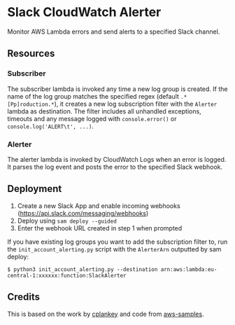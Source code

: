# Slack CloudWatch Alerter

Monitor AWS Lambda errors and send alerts to a specified Slack channel.

## Resources
### Subscriber
The subscriber lambda is invoked any time a new log group is created. If the name of the log group matches the specified regex (default `.*[Pp]roduction.*`), it creates a new log subscription filter with the `Alerter` lambda as destination. The filter includes all unhandled exceptions, timeouts and any message logged with `console.error()` or `console.log('ALERT\t', ...)`.


### Alerter
The alerter lambda is invoked by CloudWatch Logs when an error is logged. It parses the log event and posts the error to the specified Slack webhook.

## Deployment

1. Create a new Slack App and enable incoming webhooks (https://api.slack.com/messaging/webhooks)
2. Deploy using `sam deploy --guided`
3. Enter the webhook URL created in step 1 when prompted

If you have existing log groups you want to add the subscription filter to, run the `init_account_alerting.py` script with the `AlerterArn` outputted by sam deploy:

```
$ python3 init_account_alerting.py --destination arn:aws:lambda:eu-central-1:xxxxxx:function:SlackAlerter
```

## Credits

This is based on the work by [cplankey](https://github.com/cplankey/lambda-errors-to-slack) and code from [aws-samples](https://github.com/aws-samples/amazon-cloudwatch-log-centralizer).

